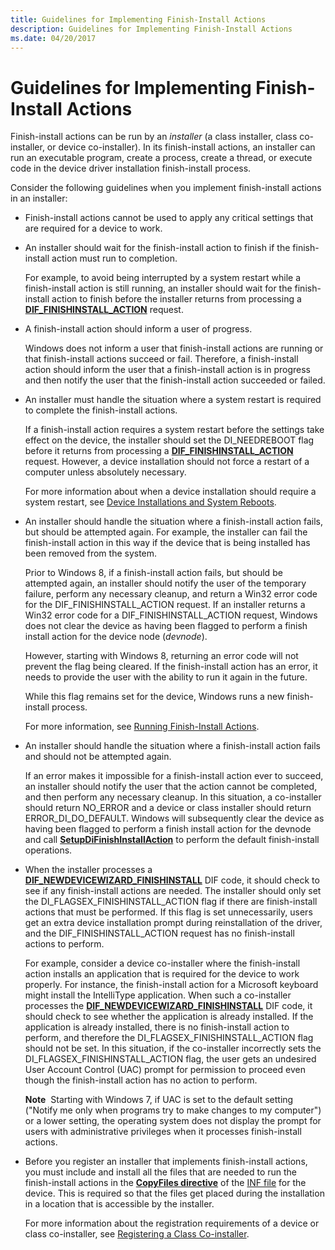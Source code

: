 ```yaml
---
title: Guidelines for Implementing Finish-Install Actions
description: Guidelines for Implementing Finish-Install Actions
ms.date: 04/20/2017
---
```


# Guidelines for Implementing Finish-Install Actions


Finish-install actions can be run by an *installer* (a class installer, class co-installer, or device co-installer). In its finish-install actions, an installer can run an executable program, create a process, create a thread, or execute code in the device driver installation finish-install process.

Consider the following guidelines when you implement finish-install actions in an installer:

-   Finish-install actions cannot be used to apply any critical settings that are required for a device to work.

-   An installer should wait for the finish-install action to finish if the finish-install action must run to completion.

    For example, to avoid being interrupted by a system restart while a finish-install action is still running, an installer should wait for the finish-install action to finish before the installer returns from processing a [**DIF_FINISHINSTALL_ACTION**](./dif-finishinstall-action.md) request.

-   A finish-install action should inform a user of progress.

    Windows does not inform a user that finish-install actions are running or that finish-install actions succeed or fail. Therefore, a finish-install action should inform the user that a finish-install action is in progress and then notify the user that the finish-install action succeeded or failed.

-   An installer must handle the situation where a system restart is required to complete the finish-install actions.

    If a finish-install action requires a system restart before the settings take effect on the device, the installer should set the DI_NEEDREBOOT flag before it returns from processing a [**DIF_FINISHINSTALL_ACTION**](./dif-finishinstall-action.md) request. However, a device installation should not force a restart of a computer unless absolutely necessary.

    For more information about when a device installation should require a system restart, see [Device Installations and System Reboots](device-installations-and-system-restarts.md).

-   An installer should handle the situation where a finish-install action fails, but should be attempted again. For example, the installer can fail the finish-install action in this way if the device that is being installed has been removed from the system.

    Prior to Windows 8, if a finish-install action fails, but should be attempted again, an installer should notify the user of the temporary failure, perform any necessary cleanup, and return a Win32 error code for the DIF_FINISHINSTALL_ACTION request. If an installer returns a Win32 error code for a DIF_FINISHINSTALL_ACTION request, Windows does not clear the device as having been flagged to perform a finish install action for the device node (*devnode*).

    However, starting with Windows 8, returning an error code will not prevent the flag being cleared. If the finish-install action has an error, it needs to provide the user with the ability to run it again in the future.

    While this flag remains set for the device, Windows runs a new finish-install process.

    For more information, see [Running Finish-Install Actions](running-finish-install-actions.md).

-   An installer should handle the situation where a finish-install action fails and should not be attempted again.

    If an error makes it impossible for a finish-install action ever to succeed, an installer should notify the user that the action cannot be completed, and then perform any necessary cleanup. In this situation, a co-installer should return NO_ERROR and a device or class installer should return ERROR_DI_DO_DEFAULT. Windows will subsequently clear the device as having been flagged to perform a finish install action for the devnode and call [**SetupDiFinishInstallAction**](/previous-versions/windows/hardware/previsioning-framework/ff551022(v=vs.85)) to perform the default finish-install operations.

-   When the installer processes a [**DIF_NEWDEVICEWIZARD_FINISHINSTALL**](./dif-newdevicewizard-finishinstall.md) DIF code, it should check to see if any finish-install actions are needed. The installer should only set the DI_FLAGSEX_FINISHINSTALL_ACTION flag if there are finish-install actions that must be performed. If this flag is set unnecessarily, users get an extra device installation prompt during reinstallation of the driver, and the DIF_FINISHINSTALL_ACTION request has no finish-install actions to perform.

    For example, consider a device co-installer where the finish-install action installs an application that is required for the device to work properly. For instance, the finish-install action for a Microsoft keyboard might install the IntelliType application. When such a co-installer processes the [**DIF_NEWDEVICEWIZARD_FINISHINSTALL**](./dif-newdevicewizard-finishinstall.md) DIF code, it should check to see whether the application is already installed. If the application is already installed, there is no finish-install action to perform, and therefore the DI_FLAGSEX_FINISHINSTALL_ACTION flag should not be set. In this situation, if the co-installer incorrectly sets the DI_FLAGSEX_FINISHINSTALL_ACTION flag, the user gets an undesired User Account Control (UAC) prompt for permission to proceed even though the finish-install action has no action to perform.

    **Note**  Starting with Windows 7, if UAC is set to the default setting ("Notify me only when programs try to make changes to my computer") or a lower setting, the operating system does not display the prompt for users with administrative privileges when it processes finish-install actions.

     

-   Before you register an installer that implements finish-install actions, you must include and install all the files that are needed to run the finish-install actions in the [**CopyFiles directive**](inf-copyfiles-directive.md) of the [INF file](overview-of-inf-files.md) for the device. This is required so that the files get placed during the installation in a location that is accessible by the installer.

    For more information about the registration requirements of a device or class co-installer, see [Registering a Class Co-installer](registering-a-class-co-installer.md).

 

